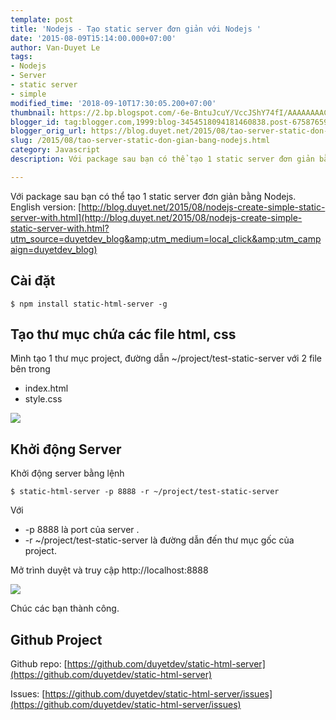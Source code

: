 ```yaml
---
template: post
title: 'Nodejs - Tạo static server đơn giản với Nodejs '
date: '2015-08-09T15:14:00.000+07:00'
author: Van-Duyet Le
tags:
- Nodejs
- Server
- static server
- simple
modified_time: '2018-09-10T17:30:05.200+07:00'
thumbnail: https://2.bp.blogspot.com/-6e-BntuJcuY/VccJShY74fI/AAAAAAAACtQ/AEgG4pJeriE/s1600/test-html-server.png
blogger_id: tag:blogger.com,1999:blog-3454518094181460838.post-6758765916496612222
blogger_orig_url: https://blog.duyet.net/2015/08/tao-server-static-don-gian-bang-nodejs.html
slug: /2015/08/tao-server-static-don-gian-bang-nodejs.html
category: Javascript
description: Với package sau bạn có thể tạo 1 static server đơn giản bằng Nodejs.

---
```


Với package sau bạn có thể tạo 1 static server đơn giản bằng Nodejs.
English version: [http://blog.duyet.net/2015/08/nodejs-create-simple-static-server-with.html](http://blog.duyet.net/2015/08/nodejs-create-simple-static-server-with.html?utm_source=duyetdev_blog&amp;utm_medium=local_click&amp;utm_campaign=duyetdev_blog)

## Cài đặt ##

```
$ npm install static-html-server -g
```

## Tạo thư mục chứa các file html, css  ##

Mình tạo 1 thư mục project, đường dẫn ~/project/test-static-server với 2 file bên trong

- index.html
- style.css 

![](https://2.bp.blogspot.com/-6e-BntuJcuY/VccJShY74fI/AAAAAAAACtQ/AEgG4pJeriE/s1600/test-html-server.png)

## Khởi động Server  ##

Khởi động server bằng lệnh 

```
$ static-html-server -p 8888 -r ~/project/test-static-server 
```

Với 

- -p 8888 là port của server .
- -r ~/project/test-static-server là đường dẫn đến thư mục gốc của project.

Mở trình duyệt và truy cập http://localhost:8888

![](https://2.bp.blogspot.com/-FiaZHjDZeWQ/VccLGm3k_BI/AAAAAAAACtc/0qxhWNca8Bw/s1600/test-simple-server-view.png)

Chúc các bạn thành công.

## Github Project ##

Github repo: [https://github.com/duyetdev/static-html-server](https://github.com/duyetdev/static-html-server)

Issues: [https://github.com/duyetdev/static-html-server/issues](https://github.com/duyetdev/static-html-server/issues)
